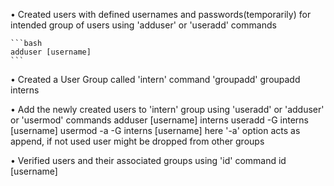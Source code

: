 • Created users with defined usernames and passwords(temporarily) for intended group of users using 'adduser' or 'useradd' commands
	
	```bash
	adduser [username]
	```
	
• Created a User Group called 'intern' command 'groupadd'
	groupadd interns

• Add the newly created users to 'intern' group using 'useradd' or 'adduser' or 'usermod' commands
	adduser [username] interns
	useradd -G interns [username]
	usermod -a -G interns [username]
here '-a' option acts as append, if not used user might be dropped from other groups

• Verified users and their associated groups using 'id' command
	id [username]
